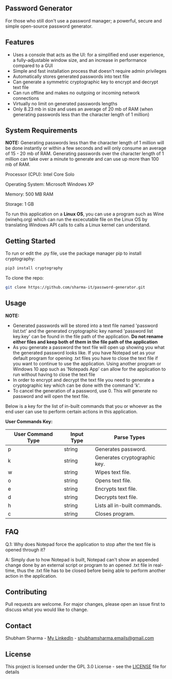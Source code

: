 ## Password Generator

For those who still don't use a password manager; a powerful, secure and simple open-source password generator.

## Features
- Uses a console that acts as the UI: for a simplified end user experience, a fully-adjustable window size, and an increase in performance compared to a GUI
- Simple and fast installation process that doesn't require admin privileges
- Automatically stores generated passwords into text file
- Can generate a symmetric cryptographic key to encrypt and decrypt text file
- Can run offline and makes no outgoing or incoming network connections
- Virtually no limit on generated passwords lengths
- Only 8.23 mb in size and uses an average of 20 mb of RAM (when generating passwords less than the character length of 1 million)

## System Requirements

**NOTE:** Generating passwords less than the character length of 1 million will be done instantly or within a few seconds and will only consume an average of 15 - 20 mb of RAM. Generating passwords over the character length of 1 million can take over a minute to generate and can use up more than 100 mb of RAM.

Processor (CPU): Intel Core Solo

Operating System: Microsoft Windows XP

Memory: 500 MB RAM

Storage: 1 GB

To run this application on a **Linux OS**, you can use a program such as Wine (winehq.org) which can run the excecutable file on the Linux OS by translating Windows API calls to calls a Linux kernel can understand.

## Getting Started

To run or edit the .py file, use the package manager pip to install cryptography:
```sh
pip3 install cryptography
```
To clone the repo:
```sh
git clone https://github.com/sharma-it/password-generator.git
```

## Usage

**NOTE:**

- Generated passwords will be stored into a text file named 'password list.txt' and the generated cryptographic key named 'password list key.key' can be found in the file path of the application. **Do not rename either files and keep both of them in the file path of the application**
- As you generate a password the text file will open up showing you what the generated password looks like. If you have Notepad set as your default program for opening .txt files you have to close the text file if you want to continue to use the application. Using another program or Windows 10 app such as 'Notepads App' can allow for the application to run without having to close the text file
- In order to encrypt and decrypt the text file you need to generate a cryptographic key which can be done with the command 'k'.
- To cancel the generation of a password, use 0. This will generate no password and will open the text file.

Below is a key for the list of in-built commands that you or whoever as the end user can use to perform certain actions in this application.

**User Commands Key:**

| User Command Type | Input Type | Parse Types |
| ----------------- | ---------- | ----------- |
| p |	string | Generates password. |
| k |	string | Generates cryptographic key. |
| w |	string | Wipes text file. |
| o |	string | Opens text file. |
| e |	string | Encrypts text file. |
| d |	string | Decrypts text file. |
| h |	string | Lists all in-built commands. |
| c |	string | Closes program. |

## FAQ

Q.1: Why does Notepad force the application to stop after the text file is opened through it?

A: Simply due to how Notepad is built, Notepad can't show an appended change done by an external script or program to an opened .txt file in real-time, thus the .txt file has to be closed before being able to perform another action in the application.

## Contributing

Pull requests are welcome. For major changes, please open an issue first to discuss what you would like to change.

## Contact

Shubham Sharma - [My LinkedIn](https://www.linkedin.com/in/ssjuniorit/) - shubhamsharma.emails@gmail.com

## License

This project is licensed under the GPL 3.0 License - see the [LICENSE](LICENCE) file for details
